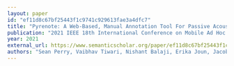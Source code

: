 ```yaml
---
layout: paper
id: "ef11d8c67bf25443f1c9741c929613fae3a4dfc7"
title: "Pyrenote: A Web-Based, Manual Annotation Tool For Passive Acoustic Monitoring"
publication: "2021 IEEE 18th International Conference on Mobile Ad Hoc and Smart Systems (MASS)"
year: 2021
external_url: https://www.semanticscholar.org/paper/ef11d8c67bf25443f1c9741c929613fae3a4dfc7
authors: "Sean Perry, Vaibhav Tiwari, Nishant Balaji, Erika Joun, Jacob Ayers, M. Tobler, Ian Ingram, Ryan Kastner, C. Schurgers"
---
```

